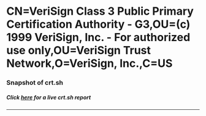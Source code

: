 # CN=VeriSign Class 3 Public Primary Certification Authority - G3,OU=(c) 1999 VeriSign\, Inc. - For authorized use only,OU=VeriSign Trust Network,O=VeriSign\, Inc.,C=US
### Snapshot of crt.sh
##### Click [here](https://crt.sh/?serial=12BD26A2AE33C07F247B6A5869F20A76) for a live crt.sh report

---
